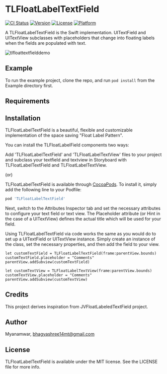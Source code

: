 # TLFloatLabelTextField

[![CI Status](http://img.shields.io/travis/Myanamwar/TLFloatLabelTextField.svg?style=flat)](https://travis-ci.org/Myanamwar/TLFloatLabelTextField)
[![Version](https://img.shields.io/cocoapods/v/TLFloatLabelTextField.svg?style=flat)](http://cocoapods.org/pods/TLFloatLabelTextField)
[![License](https://img.shields.io/cocoapods/l/TLFloatLabelTextField.svg?style=flat)](http://cocoapods.org/pods/TLFloatLabelTextField)
[![Platform](https://img.shields.io/cocoapods/p/TLFloatLabelTextField.svg?style=flat)](http://cocoapods.org/pods/TLFloatLabelTextField)

A TLFloatLabelTextField is the Swift implementation. UITextField and UITextView subclasses with placeholders that change into floating labels when the fields are populated with text.

![tlfloattextfielddemo](https://user-images.githubusercontent.com/35949138/35852020-b8be1322-0b4f-11e8-8a6b-2a9089f0fe1b.gif)



## Example

To run the example project, clone the repo, and run `pod install` from the Example directory first.

## Requirements

## Installation
TLFloatLabelTextField is a beautiful, flexible and customizable implementation of the space saving "Float Label Pattern".

You can install the TLFloatLabelField components two ways:

Add 'TLFloatLabelTextField' and 'TLFloatLabelTextView' files to your project and subclass your textfield and textview in Storyboard with TLFloatLabelTextField and TLFloatLabelTextView.

(or)

TLFloatLabelTextField is available through [CocoaPods](http://cocoapods.org). To install
it, simply add the following line to your Podfile:

```ruby
pod 'TLFloatLabelTextField'
```

Next, switch to the Attributes Inspector tab and set the necessary attributes to configure your text field or text view. The Placeholder attribute (or Hint in the case of a UITextView) defines the actual title which will be used for your field.

Using TLFloatLabelTextField via code works the same as you would do to set up a UITextField or UITextView instance. Simply create an instance of the class, set the necessary properties, and then add the field to your view.
```
let customTextField = TLFloatLabelTextField(frame:parentView.bounds)
customTextField.placeholder = "Comments"
parentView.addSubview(customTextField)
```

```
let customTextView = TLFloatLabelTextView(frame:parentView.bounds)
customTextView.placeholder = "Comments"
parentView.addSubview(customTextView)
```

## Credits
  This project derives inspiration from JVFloatLabeledTextField project.

## Author

Myanamwar, bhagyashree14mt@gmail.com

## License

TLFloatLabelTextField is available under the MIT license. See the LICENSE file for more info.
